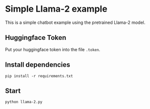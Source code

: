 # Simple Llama-2 example

This is a simple chatbot example using the pretrained Llama-2 model.

## Huggingface Token
Put your huggingface token into the file `.token`.

## Install dependencies
`pip install -r requirements.txt`
## Start
`python llama-2.py`